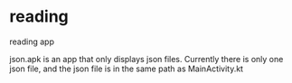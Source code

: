 # reading
reading app

json.apk is an app that only displays json files.
Currently there is only one json file, and the json file is in the same path as MainActivity.kt
